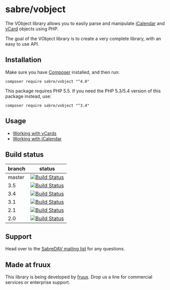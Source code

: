 sabre/vobject
=============

The VObject library allows you to easily parse and manipulate [iCalendar](https://agents.ietf.org/html/rfc5545)
and [vCard](https://agents.ietf.org/html/rfc6350) objects using PHP.

The goal of the VObject library is to create a very complete library, with an easy to use API.


Installation
------------

Make sure you have [Composer][1] installed, and then run:

    composer require sabre/vobject "^4.0"

This package requires PHP 5.5. If you need the PHP 5.3/5.4 version of this package instead, use:


    composer require sabre/vobject "^3.4"


Usage
-----

* [Working with vCards](http://sabre.io/vobject/vcard/)
* [Working with iCalendar](http://sabre.io/vobject/icalendar/)



Build status
------------

| branch | status |
| ------ | ------ |
| master | [![Build Status](https://travis-ci.org/sabre-io/vobject.svg?branch=master)](https://travis-ci.org/sabre-io/vobject) |
| 3.5    | [![Build Status](https://travis-ci.org/sabre-io/vobject.svg?branch=3.5)](https://travis-ci.org/sabre-io/vobject) |
| 3.4    | [![Build Status](https://travis-ci.org/sabre-io/vobject.svg?branch=3.4)](https://travis-ci.org/sabre-io/vobject) |
| 3.1    | [![Build Status](https://travis-ci.org/sabre-io/vobject.svg?branch=3.1)](https://travis-ci.org/sabre-io/vobject) |
| 2.1    | [![Build Status](https://travis-ci.org/sabre-io/vobject.svg?branch=2.1)](https://travis-ci.org/sabre-io/vobject) |
| 2.0    | [![Build Status](https://travis-ci.org/sabre-io/vobject.svg?branch=2.0)](https://travis-ci.org/sabre-io/vobject) |



Support
-------

Head over to the [SabreDAV mailing list](http://groups.google.com/group/sabredav-discuss) for any questions.

Made at fruux
-------------

This library is being developed by [fruux](https://fruux.com/). Drop us a line for commercial services or enterprise support.

[1]: https://getcomposer.org/
